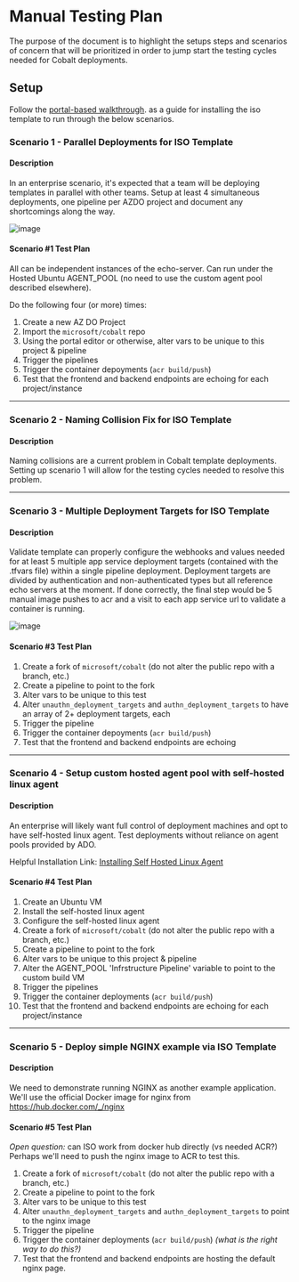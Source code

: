 # Manual Testing Plan

The purpose of the document is to highlight the setups steps and scenarios of concern that will be prioritized in order to jump start the testing cycles needed for Cobalt deployments.

## Setup

Follow the [portal-based walkthrough](./GETTING_STARTED_ADD_PAT_OWNER.md). as a guide for installing the iso template to run through the below scenarios. <!--Pending comments about backendstate and which documentation instructions to follow (add pat owner vs fork and go)-->

### Scenario 1 - Parallel Deployments for ISO Template

#### Description

In an enterprise scenario, it's expected that a team will be deploying templates in parallel with other teams. Setup at least 4 simultaneous deployments, one pipeline per AZDO project and document any shortcomings along the way.

![image](https://user-images.githubusercontent.com/10041279/64363288-d597f480-cfd5-11e9-8bf4-ab1ae5864370.png)

#### Scenario #1 Test Plan

All can be independent instances of the echo-server. Can run under the Hosted Ubuntu AGENT_POOL (no need to use the custom agent pool described elsewhere).

Do the following four (or more) times:
1. Create a new AZ DO Project
1. Import the `microsoft/cobalt` repo
1. Using the portal editor or otherwise, alter vars to be unique to this project & pipeline
1. Trigger the pipelines
1. Trigger the container depoyments (`acr build/push`)
1. Test that the frontend and backend endpoints are echoing for each project/instance

-----

### Scenario 2 - Naming Collision Fix for ISO Template

#### Description

Naming collisions are a current problem in Cobalt template deployments. Setting up scenario 1 will allow for the testing cycles needed to resolve this problem.

------

### Scenario 3 - Multiple Deployment Targets for ISO Template

#### Description

Validate template can properly configure the webhooks and values needed for at least 5 multiple app service deployment targets (contained with the .tfvars file) within a single pipeline deployment. Deployment targets are divided by authentication and non-authenticated types but all reference echo servers at the moment. If done correctly, the final step would be 5 manual image pushes to acr and a visit to each app service url to validate a container is running.

![image](https://user-images.githubusercontent.com/10041279/64363447-50610f80-cfd6-11e9-8a39-7a092db98006.png)

#### Scenario #3 Test Plan

1. Create a fork of `microsoft/cobalt` (do not alter the public repo with a branch, etc.)
1. Create a pipeline to point to the fork
1. Alter vars to be unique to this test
1. Alter `unauthn_deployment_targets` and `authn_deployment_targets` to have an array of 2+ deployment targets, each
1. Trigger the pipeline
1. Trigger the container depoyments (`acr build/push`)
1. Test that the frontend and backend endpoints are echoing

------

### Scenario 4 - Setup custom hosted agent pool with self-hosted linux agent

#### Description

An enterprise will likely want full control of deployment machines and opt to have self-hosted linux agent. Test deployments without reliance on agent pools provided by ADO.

Helpful Installation Link: [Installing Self Hosted Linux Agent](https://docs.microsoft.com/en-us/azure/devops/pipelines/agents/v2-linux?view=azure-devops)

#### Scenario #4 Test Plan

1. Create an Ubuntu VM
1. Install the self-hosted linux agent
1. Configure the self-hosted linux agent
1. Create a fork of `microsoft/cobalt` (do not alter the public repo with a branch, etc.)
1. Create a pipeline to point to the fork
1. Alter vars to be unique to this project & pipeline
1. Alter the AGENT_POOL 'Infrstructure Pipeline' variable to point to the custom build VM
1. Trigger the pipelines
1. Trigger the container deployments (`acr build/push`)
1. Test that the frontend and backend endpoints are echoing for each project/instance

------

### Scenario 5 - Deploy simple NGINX example via ISO Template 

#### Description

We need to demonstrate running NGINX as another example application. 
We'll use the official Docker image for nginx from https://hub.docker.com/_/nginx

#### Scenario #5 Test Plan

_*Open question:*_ can ISO work from docker hub directly (vs needed ACR?) Perhaps we'll need to 
push the nginx image to ACR to test this.

1. Create a fork of `microsoft/cobalt` (do not alter the public repo with a branch, etc.)
1. Create a pipeline to point to the fork
1. Alter vars to be unique to this test
1. Alter `unauthn_deployment_targets` and `authn_deployment_targets` to point to the nginx image
1. Trigger the pipeline
1. Trigger the container deployments (`acr build/push`) _(what is the right way to do this?)_
1. Test that the frontend and backend endpoints are hosting the default nginx page.
